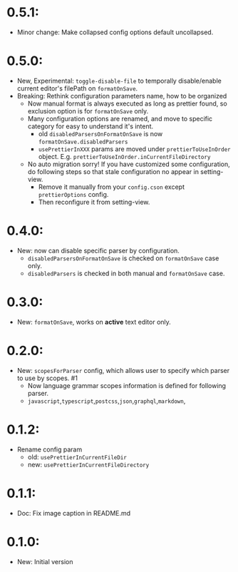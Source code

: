 # 0.5.1:
- Minor change: Make collapsed config options default uncollapsed.

# 0.5.0:
- New, Experimental: `toggle-disable-file` to temporally disable/enable current editor's filePath on `formatOnSave`.
- Breaking: Rethink configuration parameters name, how to be organized
  - Now manual format is always executed as long as prettier found, so exclusion option is for `formatOnSave` only.
  - Many configuration options are renamed, and move to specific category for easy to understand it's intent.
    - old `disabledParsersOnFormatOnSave` is now `formatOnSave.disabledParsers`
    - `usePrettierInXXX` params are moved under `prettierToUseInOrder` object. E.g. `prettierToUseInOrder.inCurrentFileDirectory`
  - No auto migration sorry! If you have customized some configuration, do following steps so that stale configuration no appear in setting-view.
    - Remove it manually from your `config.cson` except `prettierOptions` config.
    - Then reconfigure it from setting-view.

# 0.4.0:
- New: now can disable specific parser by configuration.
  - `disabledParsersOnFormatOnSave` is checked on `formatOnSave` case only.
  - `disabledParsers` is checked in both manual and `formatOnSave` case.

# 0.3.0:
- New: `formatOnSave`, works on **active** text editor only.

# 0.2.0:
- New: `scopesForParser` config, which allows user to specify which parser to use by scopes. #1
  - Now language grammar scopes information is defined for following parser.
  - `javascript`,`typescript`,`postcss`,`json`,`graphql`,`markdown`,

# 0.1.2:
- Rename config param
  - old: `usePrettierInCurrentFileDir`
  - new: `usePrettierInCurrentFileDirectory`

# 0.1.1:
- Doc: Fix image caption in README.md

# 0.1.0:
- New: Initial version
